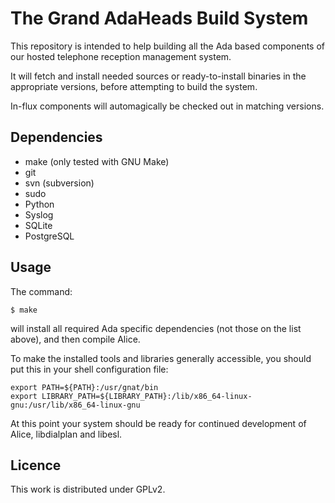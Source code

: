 The Grand AdaHeads Build System
===============================

This repository is intended to help building all the Ada based components of
our hosted telephone reception management system.

It will fetch and install needed sources or ready-to-install binaries in the
appropriate versions, before attempting to build the system.

In-flux components will automagically be checked out in matching
versions.


Dependencies
------------

  * make (only tested with GNU Make)
  * git
  * svn (subversion)
  * sudo
  * Python
  * Syslog
  * SQLite
  * PostgreSQL


Usage
-----

The command:

    $ make

will install all required Ada specific dependencies (not those on the
list above), and then compile Alice.

To make the installed tools and libraries generally accessible, you
should put this in your shell configuration file:

    export PATH=${PATH}:/usr/gnat/bin
    export LIBRARY_PATH=${LIBRARY_PATH}:/lib/x86_64-linux-gnu:/usr/lib/x86_64-linux-gnu

At this point your system should be ready for continued development of
Alice, libdialplan and libesl.


Licence
-------

This work is distributed under GPLv2.

